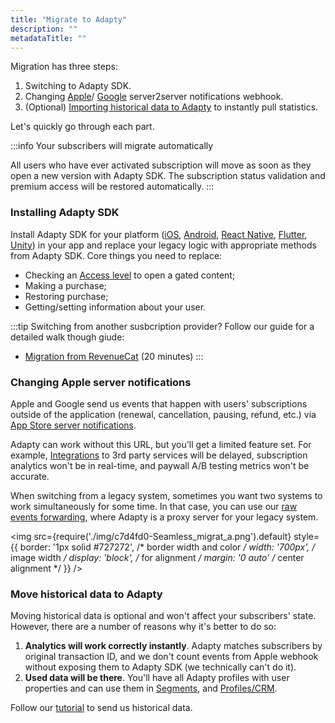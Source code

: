```yaml
---
title: "Migrate to Adapty"
description: ""
metadataTitle: ""
---
```


Migration has three steps:

1. Switching to Adapty SDK.
2. Changing [Apple](app-store-server-notifications)/ [Google](real-time-developer-notifications-rtdn) server2server notifications webhook.
3. (Optional) [Importing historical data to Adapty](importing-historical-data-to-adapty) to instantly pull statistics.

Let's quickly go through each part.

:::info
Your subscribers will migrate automatically

All users who have ever activated subscription will move as soon as they open a new version with Adapty SDK. The subscription status validation and premium access will be restored automatically.
:::

### Installing Adapty SDK

Install Adapty SDK for your platform ([iOS](ios-installation), [Android](sdk-installation-android), [React Native](sdk-installation-reactnative), [Flutter](sdk-installation-flutter), [Unity](sdk-installation-unity)) in your app and replace your legacy logic with appropriate methods from Adapty SDK. Core things you need to replace:

- Checking an [Access level](access-level) to open a gated content;
- Making a purchase;
- Restoring purchase;
- Getting/setting information about your user.

:::tip
Switching from another susbcription provider?
Follow our guide for a detailed walk though giude:
 - [Migration from RevenueCat](migration-from-revenuecat) (20 minutes)
 :::

### Changing Apple server notifications

Apple and Google send us events that happen with users' subscriptions outside of the application (renewal, cancellation, pausing, refund, etc.) via [App Store server notifications](app-store-server-notifications). 

Adapty can work without this URL, but you'll get a limited feature set. For example, [Integrations](events) to 3rd party services will be delayed, subscription analytics won't be in real-time, and paywall A/B testing metrics won't be accurate. 

When switching from a legacy system, sometimes you want two systems to work simultaneously for some time. In that case, you can use our [raw events forwarding](app-store-server-notifications#raw-events-forwarding), where Adapty is a proxy server for your legacy system.


<img
  src={require('./img/c7d4fd0-Seamless_migrat_a.png').default}
  style={{
    border: '1px solid #727272', /* border width and color */
    width: '700px', /* image width */
    display: 'block', /* for alignment */
    margin: '0 auto' /* center alignment */
  }}
/>





### Move historical data to Adapty

Moving historical data is optional and won't affect your subscribers' state. However, there are a number of reasons why it's better to do so:

1. **Analytics will work correctly instantly**. Adapty matches subscribers by original transaction ID, and we don't count events from Apple webhook without exposing them to Adapty SDK (we technically can't do it).
2. **Used data will be there**. You'll have all Adapty profiles with user properties and can use them in [Segments](segments), and [Profiles/CRM](profiles-crm). 

Follow our [tutorial](importing-historical-data-to-adapty) to send us historical data.